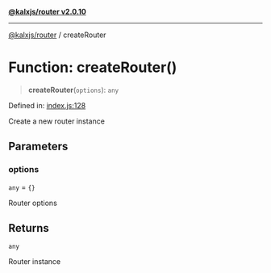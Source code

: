 [**@kalxjs/router v2.0.10**](../README.md)

***

[@kalxjs/router](../README.md) / createRouter

# Function: createRouter()

> **createRouter**(`options`): `any`

Defined in: [index.js:128](https://github.com/Odeneho-Calculus/kalxjs/blob/687dc10e06f0a1540411cbc226c99b11ba883318/packages/router/src/index.js#L128)

Create a new router instance

## Parameters

### options

`any` = `{}`

Router options

## Returns

`any`

Router instance
